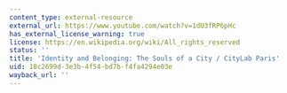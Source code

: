 ```yaml
---
content_type: external-resource
external_url: https://www.youtube.com/watch?v=1dU3fRP6pHc
has_external_license_warning: true
license: https://en.wikipedia.org/wiki/All_rights_reserved
status: ''
title: 'Identity and Belonging: The Souls of a City / CityLab Paris'
uid: 18c2699d-3e3b-4f54-bd7b-f4fa4294e03e
wayback_url: ''
---
```

